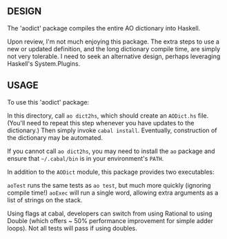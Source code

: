 
## DESIGN

The 'aodict' package compiles the entire AO dictionary into Haskell.

Upon review, I'm not much enjoying this package. The extra steps to use a new or updated definition, and the long dictionary compile time, are simply not very tolerable. I need to seek an alternative design, perhaps leveraging Haskell's System.Plugins.

## USAGE

To use this 'aodict' package:

In this directory, call `ao dict2hs`, which should create an `AODict.hs` file. (You'll need to repeat this step whenever you have updates to the dictionary.) Then simply invoke `cabal install`. Eventually, construction of the dictionary may be automated.

If you cannot call `ao dict2hs`, you may need to install the `ao` package and ensure that `~/.cabal/bin` is in your environment's `PATH`. 

In addition to the `AODict` module, this package provides two executables: 

  `aoTest` runs the same tests as `ao test`, but much more quickly (ignoring compile time!)
  `aoExec` will run a single word, allowing extra arguments as a list of strings on the stack.

Using flags at cabal, developers can switch from using Rational to using Double (which offers ~ 50% performance improvement for simple adder loops). Not all tests will pass if using doubles. 


